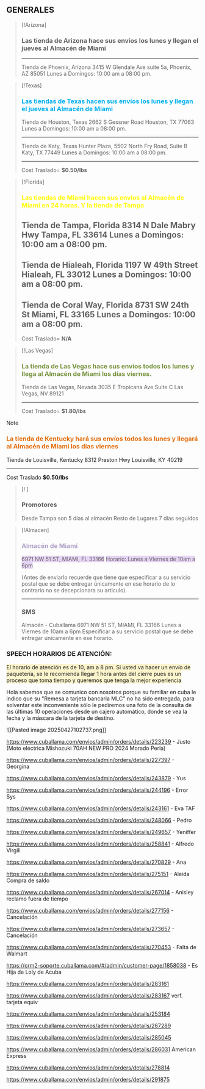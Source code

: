 ## GENERALES

> [!Arizona]
> ### Las tienda de **Arizona** hace sus envíos los lunes y llegan el jueves al Almacén de Miami
> ---
> Tienda de Phoenix, Arizona
> 3415 W Glendale Ave suite 5a,
> Phoenix, AZ 85051
> Lunes a Domingos: 10:00 am a 08:00 pm.


> [!Texas]
> ### <font color="#00b0f0">Las tiendas de **Texas** hacen sus envíos los lunes y llegan el jueves al Almacén de Miami</font>
> 
> Tienda de Houston, Texas
> 2662 S Gessner Road
> Houston, TX 77063
> Lunes a Domingos: 10:00 am a 08:00 pm.
> 
> ---
> Tienda de Katy, Texas
> Hunter Plaza, 5502 North Fry Road, Suite B
> Katy, TX 77449
> Lunes a Domingos: 10:00 am a 08:00 pm.
> 
> ---
> Cost Traslado= **$0.50/lbs**
> 

> [!Florida]
> ### <font color="#ffff00">Las tiendas de **Miami** hacen sus envíos al Almacén de Miami en 24 horas. Y la tienda de Tampa </font>
> Tienda de Tampa, Florida
> 8314 N Dale Mabry Hwy
> Tampa, FL 33614
> Lunes a Domingos: 10:00 am a 08:00 pm.
> ---
> Tienda de Hialeah, Florida
> 1197 W 49th Street
> Hialeah, FL 33012
> Lunes a Domingos: 10:00 am a 08:00 pm.</span>
> ---
> Tienda de Coral Way, Florida
> 8731 SW 24th St
> Miami, FL 33165
> Lunes a Domingos: 10:00 am a 08:00 pm.</span>
> ---
> Cost Traslado= **N/A**

> [!Las Vegas]
> ### <font color="#76923c">La tienda de **Las Vegas** hace sus envíos todos los lunes y llega al Almacén de Miami los días viernes.</font>
> Tienda de Las Vegas, Nevada
> 3035 E Tropicana Ave Suite C
> Las Vegas, NV 89121
> 
> ---
> Cost Traslado= **$1.80/lbs**

> [!NOTE]
> ### <font color="#e36c09">La tienda de **Kentucky** hará sus envíos todos los lunes y llegará al Almacén de Miami los días viernes</font>
> 
> Tienda de Louisville, Kentucky
> 8312 Preston Hwy
> Louisville, KY 40219
> 
> ---
> Cost Traslado **$0.50/lbs**

> [! ]
> ### Promotores
> Desde Tampa son 5 días al almacén
> Resto de Lugares 7 días seguidos

> [!Almacen]
> ### <font color="#b2a2c7">Almacén de Miami</font>
> 
> <span style="background:rgba(136, 49, 204, 0.2)">6971 NW 51 ST, MIAMI, FL 33166</span>
> <span style="background:rgba(136, 49, 204, 0.2)">Horario: Lunes a Viernes de 10am a 6pm
> 
> (Antes de enviarlo recuerde que tiene que especificar a su servicio postal que se debe entregar únicamente en ese horario de lo contrario no se decepcionara su articulo).</span>
> 
> ---
> ### SMS
> Almacén - Cuballama
> 6971 NW 51 ST, MIAMI, FL 33166
> Lunes a Viernes de 10am a 6pm
> Especificar a su servicio postal que se debe entregar únicamente en ese horario.

### SPEECH HORARIOS DE ATENCIÓN: 
<span style="background:rgba(240, 200, 0, 0.2)">El horario de atención es de 10, am a 8 pm. Si usted va hacer un envío de paquetería, se le recomienda llegar 1 hora antes del cierre pues es un proceso que toma tiempo y queremos que tenga la mejor experiencia</span>

Hola sabemos que se comunico con nosotros porque su familiar en cuba le indico que su "Remesa a tarjeta bancaria MLC" no ha sido entregada, para solventar este inconveniente sólo le pediremos una foto de la consulta de las últimas 10 operaciones desde un cajero automático, donde se vea la fecha y la máscara de la tarjeta de destino.

![[Pasted image 20250427102737.png]]

https://www.cuballama.com/envios/admin/orders/details/223239 - Justo
(Moto eléctrica Mishozuki 70AH NEW PRO 2024 Morado Perla)

https://www.cuballama.com/envios/admin/orders/details/227397 - Georgina

https://www.cuballama.com/envios/admin/orders/details/243879 - Yus

https://www.cuballama.com/envios/admin/orders/details/244196 - Error Sys

https://www.cuballama.com/envios/admin/orders/details/243161 - Eva TAF

https://www.cuballama.com/envios/admin/orders/details/248066  - Pedro

https://www.cuballama.com/envios/admin/orders/details/249657 - Yeniffer

https://www.cuballama.com/envios/admin/orders/details/258841 - Alfredo Virgili

https://www.cuballama.com/envios/admin/orders/details/270829 - Ana

https://www.cuballama.com/envios/admin/orders/details/275151 - Aleida Compra de saldo

https://www.cuballama.com/envios/admin/orders/details/267014 - Anisley reclamo fuera de tiempo

https://www.cuballama.com/envios/admin/orders/details/277156 - Cancelación

https://www.cuballama.com/envios/admin/orders/details/273657 - Cancelación

https://www.cuballama.com/envios/admin/orders/details/270453 - Falta de Walmart

https://crm2-soporte.cuballama.com/#/admin/customer-page/1858038 - Es Hija de Loly de Acuba

https://www.cuballama.com/envios/admin/orders/details/283161

https://www.cuballama.com/envios/admin/orders/details/283167 verf. tarjeta equiv

https://www.cuballama.com/envios/admin/orders/details/253184

https://www.cuballama.com/envios/admin/orders/details/267289

https://www.cuballama.com/envios/admin/orders/details/285045

https://www.cuballama.com/envios/admin/orders/details/286031 American Express

https://www.cuballama.com/envios/admin/orders/details/278814

https://www.cuballama.com/envios/admin/orders/details/291875
